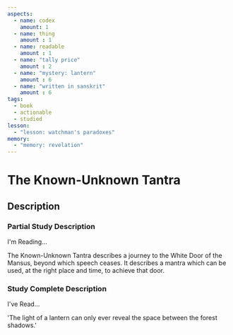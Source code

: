 ```yaml
---
aspects: 
  - name: codex
    amount: 1
  - name: thing
    amount : 1
  - name: readable
    amount : 1
  - name: "tally price"
    amount : 2
  - name: "mystery: lantern"
    amount : 6
  - name: "written in sanskrit"
    amount : 6
tags:
  - book
  - actionable
  - studied
lesson:
  - "lesson: watchman's paradoxes"
memory:
  - "memory: revelation"
---
```


# The Known-Unknown Tantra

## Description

### Partial Study Description
I'm Reading...

The Known-Unknown Tantra describes a journey to the White Door of the Mansus, beyond which speech ceases. It describes a mantra which can be used, at the right place and time, to achieve that door.
### Study Complete Description
I've Read...

'The light of a lantern can only ever reveal the space between the forest shadows.'